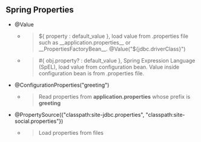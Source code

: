## Spring Properties

* @Value
	* > ${ property : default_value }, load value from .properties file such as __application.properties__ or __PropertiesFactoryBean__. @Value("${jdbc.driverClass}")
	* > #{ obj.property? : default_value }, Spring Expression Language (SpEL), load value from configuration bean. Value inside configuration bean is from .properties file.
	
* @ConfigurationProperties("greeting")
	* > Read properties from __application.properties__ whose prefix is __greeting__
	
* @PropertySource({"classpath:site-jdbc.properties", "classpath:site-social.properties"})
	* > Load properties from files